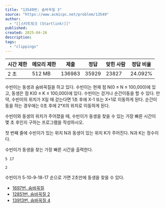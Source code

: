 ```yaml
---
title: "13549번: 숨바꼭질 3"
source: "https://www.acmicpc.net/problem/13549"
author:
  - "[[스타트링크 (Startlink)]]"
published:
created: 2025-04-26
description:
tags:
  - "clippings"
---
```

| 시간 제한 | 메모리 제한 | 제출 | 정답 | 맞힌 사람 | 정답 비율 |
| --- | --- | --- | --- | --- | --- |
| 2 초 | 512 MB | 136983 | 35929 | 23827 | 24.092% |

수빈이는 동생과 숨바꼭질을 하고 있다. 수빈이는 현재 점 N(0 ≤ N ≤ 100,000)에 있고, 동생은 점 K(0 ≤ K ≤ 100,000)에 있다. 수빈이는 걷거나 순간이동을 할 수 있다. 만약, 수빈이의 위치가 X일 때 걷는다면 1초 후에 X-1 또는 X+1로 이동하게 된다. 순간이동을 하는 경우에는 0초 후에 2\*X의 위치로 이동하게 된다.

수빈이와 동생의 위치가 주어졌을 때, 수빈이가 동생을 찾을 수 있는 가장 빠른 시간이 몇 초 후인지 구하는 프로그램을 작성하시오.

첫 번째 줄에 수빈이가 있는 위치 N과 동생이 있는 위치 K가 주어진다. N과 K는 정수이다.

수빈이가 동생을 찾는 가장 빠른 시간을 출력한다.

```
5 17
```

```
2
```

수빈이가 5-10-9-18-17 순으로 가면 2초만에 동생을 찾을 수 있다.

- [1697번. 숨바꼭질](https://www.acmicpc.net/problem/1697)
- [12851번. 숨바꼭질 2](https://www.acmicpc.net/problem/12851)
- [13913번. 숨바꼭질 4](https://www.acmicpc.net/problem/13913)